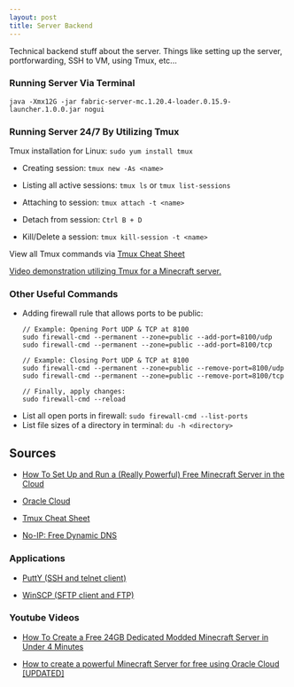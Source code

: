 ```yaml
---
layout: post
title: Server Backend
---
```


Technical backend stuff about the server. Things like setting up the server, portforwarding, SSH to VM, using Tmux, etc...

### Running Server Via Terminal

```java -Xmx12G -jar fabric-server-mc.1.20.4-loader.0.15.9-launcher.1.0.0.jar nogui```

### Running Server 24/7 By Utilizing Tmux

Tmux installation for Linux: ```sudo yum install tmux```

- Creating session: `tmux new -As <name>`

- Listing all active sessions: `tmux ls` or `tmux list-sessions`

- Attaching to session: `tmux attach -t <name>`

- Detach from session: `Ctrl B + D`

- Kill/Delete a session: `tmux kill-session -t <name>`

View all Tmux commands via [Tmux Cheat Sheet](https://tmuxcheatsheet.com/)

[Video demonstration utilizing Tmux for a Minecraft server.](https://youtu.be/asjKcpXEXqo?si=gE96U4Jt0Wc15WB_&t=1234)

### Other Useful Commands

- Adding firewall rule that allows ports to be public: 
    ```
    // Example: Opening Port UDP & TCP at 8100
    sudo firewall-cmd --permanent --zone=public --add-port=8100/udp
    sudo firewall-cmd --permanent --zone=public --add-port=8100/tcp

    // Example: Closing Port UDP & TCP at 8100
    sudo firewall-cmd --permanent --zone=public --remove-port=8100/udp
    sudo firewall-cmd --permanent --zone=public --remove-port=8100/tcp
    
    // Finally, apply changes:
    sudo firewall-cmd --reload
    ```
- List all open ports in firewall: ```sudo firewall-cmd --list-ports```
- List file sizes of a directory in terminal: ```du -h <directory>```

## Sources

- [How To Set Up and Run a (Really Powerful) Free Minecraft Server in the Cloud](https://blogs.oracle.com/developers/post/how-to-set-up-and-run-a-really-powerful-free-minecraft-server-in-the-cloud#sign-up-for-an-always-free-account)

- [Oracle Cloud](https://www.oracle.com/cloud/)

- [Tmux Cheat Sheet](https://tmuxcheatsheet.com/)

- [No-IP: Free Dynamic DNS](https://www.noip.com/)

### Applications

- [PuttY (SSH and telnet client)](https://www.putty.org/)

- [WinSCP (SFTP client and FTP)](https://winscp.net/eng/index.php)

### Youtube Videos

- [How To Create a Free 24GB Dedicated Modded Minecraft Server in Under 4 Minutes](https://www.youtube.com/watch?v=_Hi3EaQtOKo)

- [How to create a powerful Minecraft Server for free using Oracle Cloud [UPDATED]](https://youtu.be/0kFjEUDJexI?si=O6uXX83iDlCMBFcl)